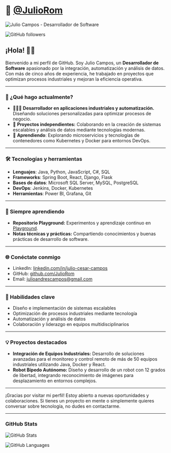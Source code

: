 # 🤖 [@JulioRom](https://github.com/JulioRom)

![Julio Campos - Desarrollador de Software](https://raw.githubusercontent.com/JulioRom/JulioRom/master/assets/github-header.jpg)

![GitHub followers](https://img.shields.io/github/followers/JulioRom?label=Follow%20me%20on%20GitHub&style=for-the-badge)

## ¡Hola! 👋🏻

Bienvenido a mi perfil de GitHub. Soy Julio Campos, un **Desarrollador de Software** apasionado por la integración, automatización y análisis de datos. Con más de cinco años de experiencia, he trabajado en proyectos que optimizan procesos industriales y mejoran la eficiencia operativa.

---

### 🚀 ¿Qué hago actualmente?

- 👨🏻‍💻 **Desarrollador en aplicaciones industriales y automatización.** Diseñando soluciones personalizadas para optimizar procesos de negocio.
- 💼 **Proyectos independientes:** Colaborando en la creación de sistemas escalables y análisis de datos mediante tecnologías modernas.
- 🤺 **Aprendiendo**: Explorando microservicios y tecnologías de contenedores como Kubernetes y Docker para entornos DevOps.

---

### 🛠️ Tecnologías y herramientas

- **Lenguajes**: Java, Python, JavaScript, C#, SQL
- **Frameworks**: Spring Boot, React, Django, Flask
- **Bases de datos**: Microsoft SQL Server, MySQL, PostgreSQL
- **DevOps**: Jenkins, Docker, Kubernetes
- **Herramientas**: Power BI, Grafana, Git

---

### 🧠 Siempre aprendiendo

- **Repositorio Playground:** Experimentos y aprendizaje continuo en [Playground](https://github.com/JulioRom/playground).
- **Notas técnicas y prácticas:** Compartiendo conocimientos y buenas prácticas de desarrollo de software.

---

### 🌐 Conéctate conmigo

- LinkedIn: [linkedin.com/in/julio-cesar-campos](https://linkedin.com/in/julio-cesar-campos)
- GitHub: [github.com/JulioRom](https://github.com/JulioRom)
- Email: [julioandrescampos@gmail.com](mailto:julioandrescampos@gmail.com)

---

### 🎯 Habilidades clave

- Diseño e implementación de sistemas escalables
- Optimización de procesos industriales mediante tecnología
- Automatización y análisis de datos
- Colaboración y liderazgo en equipos multidisciplinarios

---

### 💡 Proyectos destacados

- **Integración de Equipos Industriales:** Desarrollo de soluciones avanzadas para el monitoreo y control remoto de más de 50 equipos industriales utilizando Java, Docker y React.
- **Robot Bípedo Autónomo:** Diseño y desarrollo de un robot con 12 grados de libertad, integrando reconocimiento de imágenes para desplazamiento en entornos complejos.

---

¡Gracias por visitar mi perfil! Estoy abierto a nuevas oportunidades y colaboraciones. Si tienes un proyecto en mente o simplemente quieres conversar sobre tecnología, no dudes en contactarme.

---

### GitHub Stats

![GitHub Stats](https://github-readme-stats.anuraghazra1.vercel.app/api?username=JulioRom&show_icons=true&include_all_commits=true&theme=dark&count_private=true 'Datos de Julio Campos')

![GitHub Languages](https://github-readme-stats.vercel.app/api/top-langs/?username=JulioRom&layout=compact&theme=dark 'Lenguajes principales de Julio Campos')
